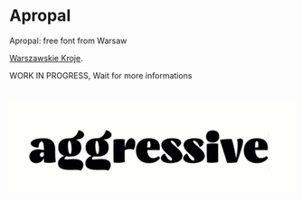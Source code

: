 # Apropal
Apropal: free font from Warsaw

[Warszawskie Kroje](http://http://kroje.org//).


WORK IN PROGRESS, 
Wait for more informations

![OpenType Features](images/OpenTypeFeatures.gif)
=======
